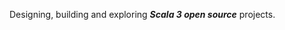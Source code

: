 Designing, building and exploring ***Scala 3 open source*** projects.

<!-- Top Github commit number: ***14,311*** -->

<!-- ![Stats](https://github-readme-stats.vercel.app/api?username=objektwerks&show_icons=true&hide_border=true) -->
